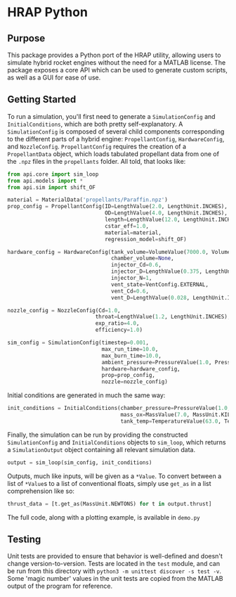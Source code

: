 # HRAP Python

## Purpose
This package provides a Python port of the HRAP utility, allowing users to simulate hybrid rocket engines without the need for a MATLAB license. The package exposes a core API which can be used to generate custom scripts, as well as a GUI for ease of use.

## Getting Started
To run a simulation, you'll first need to generate a `SimulationConfig` and `InitialConditions`, which are both pretty self-explanatory. A `SimulationConfig` is composed of several child components corresponding to the different parts of a hybrid engine: `PropellantConfig`, `HardwareConfig`, and `NozzleConfig`. `PropellantConfig` requires the creation of a `PropellantData` object, which loads tabulated propellant data from one of the `.npz` files in the `propellants` folder. All told, that looks like: 

```python
from api.core import sim_loop
from api.models import *
from api.sim import shift_OF

material = MaterialData('propellants/Paraffin.npz')
prop_config = PropellantConfig(ID=LengthValue(2.0, LengthUnit.INCHES),
                               OD=LengthValue(4.0, LengthUnit.INCHES),
                               length=LengthValue(12.0, LengthUnit.INCHES),
                               cstar_eff=1.0,
                               material=material,
                               regression_model=shift_OF)

hardware_config = HardwareConfig(tank_volume=VolumeValue(7000.0, VolumeUnit.CU_CENTIMETERS),
                                 chamber_volume=None,
                                 injector_Cd=0.6,
                                 injector_D=LengthValue(0.375, LengthUnit.INCHES),
                                 injector_N=1,
                                 vent_state=VentConfig.EXTERNAL,
                                 vent_Cd=0.6,
                                 vent_D=LengthValue(0.028, LengthUnit.INCHES))

nozzle_config = NozzleConfig(Cd=1.0,
                            throat=LengthValue(1.2, LengthUnit.INCHES),
                            exp_ratio=4.0,
                            efficiency=1.0)

sim_config = SimulationConfig(timestep=0.001, 
                              max_run_time=10.0,
                              max_burn_time=10.0,
                              ambient_pressure=PressureValue(1.0, PressureUnit.ATM),
                              hardware=hardware_config,
                              prop=prop_config,
                              nozzle=nozzle_config)
```

Initial conditions are generated in much the same way:
```python
init_conditions = InitialConditions(chamber_pressure=PressureValue(1.0, PressureUnit.ATM),
                                    mass_ox=MassValue(7.0, MassUnit.KILOGRAM),
                                    tank_temp=TemperatureValue(63.0, TemperatureUnit.FAHRENHEIT))
```

Finally, the simulation can be run by providing the constructed `SimulationConfig` and `InitialConditions` objects to `sim_loop`, which returns a `SimulationOutput` object containing all relevant simulation data.
```python
output = sim_loop(sim_config, init_conditions)
```

Outputs, much like inputs, will be given as a `*Value`. To convert between a list of `*Value`s to a list of conventional floats, simply use `get_as` in a list comprehension like so:
```python
thrust_data = [t.get_as(MassUnit.NEWTONS) for t in output.thrust]
```

The full code, along with a plotting example, is available in `demo.py`

## Testing
Unit tests are provided to ensure that behavior is well-defined and doesn't change version-to-version. Tests are located in the `test` module, and can be run from this directory with `python3 -m unittest discover -s test -v`. Some 'magic number' values in the unit tests are copied from the MATLAB output of the program for reference.